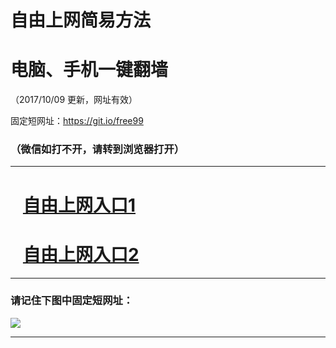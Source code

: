 ﻿# 自由上网简易方法

# 电脑、手机一键翻墙

（2017/10/09 更新，网址有效）

固定短网址：https://git.io/free99

### （微信如打不开，请转到浏览器打开）


***





# &nbsp;&nbsp; <a href="http://ft195459767.fwq-tz-1001.info/fwqtz01.html?t=100900126195 " target="_blank">自由上网入口1</a>
# &nbsp;&nbsp; <a href="http://ft2515227202.fwq-tz-1002.info/fwqtz02.html?t=100900112434 " target="_blank">自由上网入口2</a>
***

### 请记住下图中固定短网址：

<img src="https://s3-us-west-2.amazonaws.com/fwq-1001/yjfq-20170905okok.png" /> 


***

